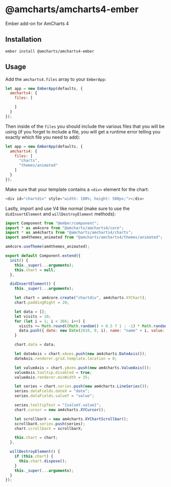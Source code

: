 @amcharts/amcharts4-ember
==============================================================================

Ember add-on for AmCharts 4

Installation
------------------------------------------------------------------------------

```
ember install @amcharts/amcharts4-ember
```


Usage
------------------------------------------------------------------------------

Add the `amcharts4.files` array to your `EmberApp`:

```js
let app = new EmberApp(defaults, {
  amcharts4: {
    files: [

    ]
  }
});
```

Then inside of the `files` you should include the various files that you will be using (if you forget to include a file, you will get a runtime error telling you exactly which file you need to add):

```js
let app = new EmberApp(defaults, {
  amcharts4: {
    files: [
      "charts",
      "themes/animated"
    ]
  }
});
```

Make sure that your template contains a `<div>` element for the chart:

```js
<div id="chartdiv" style="width: 100%; height: 500px;"></div>
```

Lastly, import and use V4 like normal (make sure to use the `didInsertElement` and `willDestroyElement` methods):

```js
import Component from "@ember/component";
import * as am4core from "@amcharts/amcharts4/core";
import * as am4charts from "@amcharts/amcharts4/charts";
import am4themes_animated from "@amcharts/amcharts4/themes/animated";

am4core.useTheme(am4themes_animated);

export default Component.extend({
  init() {
    this._super(...arguments);
    this.chart = null;
  },

  didInsertElement() {
    this._super(...arguments);

    let chart = am4core.create("chartdiv", am4charts.XYChart);
    chart.paddingRight = 20;

    let data = [];
    let visits = 10;
    for (let i = 1; i < 366; i++) {
      visits += Math.round((Math.random() < 0.5 ? 1 : -1) * Math.random() * 10);
      data.push({ date: new Date(2018, 0, i), name: "name" + i, value: visits });
    }

    chart.data = data;

    let dateAxis = chart.xAxes.push(new am4charts.DateAxis());
    dateAxis.renderer.grid.template.location = 0;

    let valueAxis = chart.yAxes.push(new am4charts.ValueAxis());
    valueAxis.tooltip.disabled = true;
    valueAxis.renderer.minWidth = 35;

    let series = chart.series.push(new am4charts.LineSeries());
    series.dataFields.dateX = "date";
    series.dataFields.valueY = "value";

    series.tooltipText = "{valueY.value}";
    chart.cursor = new am4charts.XYCursor();

    let scrollbarX = new am4charts.XYChartScrollbar();
    scrollbarX.series.push(series);
    chart.scrollbarX = scrollbarX;

    this.chart = chart;
  },

  willDestroyElement() {
    if (this.chart) {
      this.chart.dispose();
    }
    this._super(...arguments);
  }
});
```
